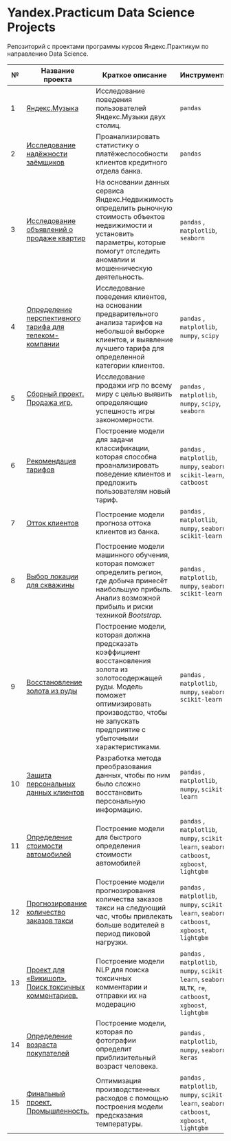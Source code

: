 </div>
<img src="https://komarev.com/ghpvc/?username=ErokhinVi&style=flat-square&color=blue" alt=""/>

# Yandex.Practicum Data Science Projects

Репозиторий с проектами программы курсов Яндекс.Практикум по направлению Data Science.

| № | Название проекта  | Краткое описание | Инструменты |
|--|--|--|--|
|1| [Яндекс.Музыка](https://github.com/ErokhinVi/Yandex-Practicum-Projects/tree/main/music) | Исследование поведения пользователей Яндекс.Музыки двух столиц. | `pandas` |
|2| [Исследование надёжности заёмщиков](https://github.com/ErokhinVi/Yandex-Practicum-Projects/tree/main/credits) | Проанализировать статистику о платёжеспособности клиентов кредитного отдела банка. | `pandas` |
|3| [Исследование объявлений о продаже квартир](https://github.com/ErokhinVi/Yandex-Practicum-Projects/tree/main/real%20estate) | На основании данных сервиса Яндекс.Недвижимость определить рыночную стоимость объектов недвижимости и установить параметры, которые помогут отследить аномалии и мошенническую деятельность. | `pandas` , `matplotlib`, `seaborn`|
|4| [Определение перспективного тарифа для телеком-компании](https://github.com/KirillErokhin/yandex_practicum_DS_projects/tree/main/04_telecom) | Исследование поведения клиентов, на основании предварительного анализа тарифов на небольшой выборке клиентов, и выявление лучшего тарифа для определенной категории клиентов. | `pandas` , `matplotlib`, `numpy`, `scipy`|
|5| [Сборный проект. Продажа игр.](https://github.com/KirillErokhin/yandex_practicum_DS_projects/tree/main/05_games) | Исследование продажи игр по всему миру с целью выявить определяющие успешность игры закономерности. | `pandas` , `matplotlib`, `numpy`, `scipy`, `seaborn`|
|6| [Рекомендация тарифов](https://github.com/KirillErokhin/yandex_practicum_DS_projects/tree/main/06_rec_tariff) | Построение модели для задачи классификации, которая способна проанализировать поведение клиентов и предложить пользователям новый тариф. | `pandas` , `matplotlib`, `numpy`, `seaborn`, `scikit-learn`, `catboost`|
|7| [Отток клиентов](https://github.com/KirillErokhin/yandex_practicum_DS_projects/tree/main/07_clients) | Построение модели прогноза оттока клиентов из банка. | `pandas` , `matplotlib`, `numpy`, `seaborn`, `scikit-learn`|
|8| [Выбор локации для скважины](https://github.com/KirillErokhin/yandex_practicum_DS_projects/tree/main/08_boreholes) | Построение модели машинного обучения, которая поможет определить регион, где добыча принесёт наибольшую прибыль. Анализ возможной прибыль и риски техникой _Bootstrap._ | `pandas` , `matplotlib`, `numpy`, `seaborn`, `scikit-learn`|
|9| [Восстановление золота из руды](https://github.com/KirillErokhin/yandex_practicum_DS_projects/tree/main/09_flotation) | Построение модели, которая должна предсказать коэффициент восстановления золота из золотосодержащей руды. Модель поможет оптимизировать производство, чтобы не запускать предприятие с убыточными характеристиками. | `pandas` , `matplotlib`, `numpy`, `seaborn`, `scikit-learn`|
|10| [Защита персональных данных клиентов](https://github.com/KirillErokhin/yandex_practicum_DS_projects/tree/main/10_algebra) | Разработка метода преобразования данных, чтобы по ним было сложно восстановить персональную информацию.| `pandas` , `matplotlib`, `numpy`, `scikit-learn`|
|11| [Определение стоимости автомобилей](https://github.com/KirillErokhin/yandex_practicum_DS_projects/tree/main/11_auto) | Построение модели для быстрого определения стоимости автомобилей | `pandas` , `matplotlib`, `numpy`, `scikit-learn`, `seaborn`, `catboost`, `xgboost`, `lightgbm`|
|12| [Прогнозирование количество заказов такси](https://github.com/KirillErokhin/yandex_practicum_DS_projects/tree/main/12_time_series) | Построение модели прогнозирования количества заказов такси на следующий час, чтобы привлекать больше водителей в период пиковой нагрузки.| `pandas` , `matplotlib`, `numpy`, `scikit-learn`, `seaborn`, `catboost`, `xgboost`, `lightgbm`|
|13| [Проект для «Викишоп». Поиск токсичных комментариев.](https://github.com/KirillErokhin/yandex_practicum_DS_projects/tree/main/13_NLP) | Построение модели NLP для поиска токсичных комментарии и отправки их на модерацию| `pandas` , `matplotlib`, `numpy`, `scikit-learn`, `seaborn`, `NLTK`, `re`, `catboost`, `xgboost`, `lightgbm`|
|14| [Определение возраста покупателей](https://github.com/KirillErokhin/yandex_practicum_DS_projects/tree/main/14_CV) |Построение модели, которая по фотографии определит приблизительный возраст человека. | `pandas` , `matplotlib`, `numpy`, `seaborn`, `keras`|
|15| [Финальный проект. Промышленность.](https://github.com/KirillErokhin/yandex_practicum_DS_projects/tree/main/15_final_project) |Оптимизация производственных расходов с помощью построения модели предсказания температуры. | `pandas` , `matplotlib`, `numpy`, `scikit-learn`, `seaborn`, `catboost`, `xgboost`, `lightgbm`|
